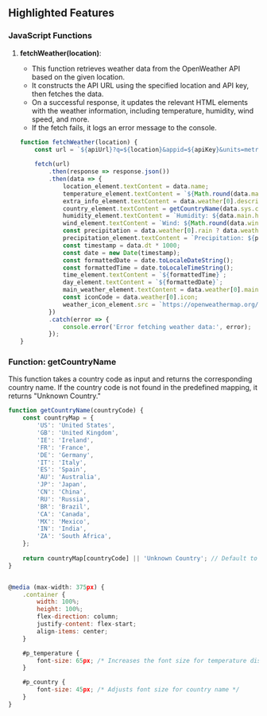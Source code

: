 ## Highlighted Features

### JavaScript Functions

1. **fetchWeather(location)**:
   - This function retrieves weather data from the OpenWeather API based on the given location.
   - It constructs the API URL using the specified location and API key, then fetches the data.
   - On a successful response, it updates the relevant HTML elements with the weather information, including temperature, humidity, wind speed, and more.
   - If the fetch fails, it logs an error message to the console.

   ```javascript
   function fetchWeather(location) {
       const url = `${apiUrl}?q=${location}&appid=${apiKey}&units=metric`;
       
       fetch(url)
           .then(response => response.json())
           .then(data => {
               location_element.textContent = data.name; 
               temperature_element.textContent = `${Math.round(data.main.temp)}°C`; 
               extra_info_element.textContent = data.weather[0].description; 
               country_element.textContent = getCountryName(data.sys.country);
               humidity_element.textContent = `Humidity: ${data.main.humidity}%`;
               wind_element.textContent = `Wind: ${Math.round(data.wind.speed)} m/s`;
               const precipitation = data.weather[0].rain ? data.weather[0].rain['1h'] : 0; 
               precipitation_element.textContent = `Precipitation: ${precipitation} mm`;
               const timestamp = data.dt * 1000; 
               const date = new Date(timestamp);
               const formattedDate = date.toLocaleDateString(); 
               const formattedTime = date.toLocaleTimeString(); 
               time_element.textContent = `${formattedTime}`;
               day_element.textContent = `${formattedDate}`;
               main_weather_element.textContent = data.weather[0].main;
               const iconCode = data.weather[0].icon;
               weather_icon_element.src = `https://openweathermap.org/img/wn/${iconCode}@2x.png`; 
           })
           .catch(error => {
               console.error('Error fetching weather data:', error);
           });
   }


### Function: getCountryName

This function takes a country code as input and returns the corresponding country name. If the country code is not found in the predefined mapping, it returns "Unknown Country."

```javascript
function getCountryName(countryCode) {
    const countryMap = {
        'US': 'United States',
        'GB': 'United Kingdom',
        'IE': 'Ireland',
        'FR': 'France',
        'DE': 'Germany',
        'IT': 'Italy',
        'ES': 'Spain',
        'AU': 'Australia',
        'JP': 'Japan',
        'CN': 'China',
        'RU': 'Russia',
        'BR': 'Brazil',
        'CA': 'Canada',
        'MX': 'Mexico',
        'IN': 'India',
        'ZA': 'South Africa',
    };
    
    return countryMap[countryCode] || 'Unknown Country'; // Default to 'Unknown Country' if code not found 
}


@media (max-width: 375px) {
    .container {
        width: 100%; 
        height: 100%; 
        flex-direction: column; 
        justify-content: flex-start; 
        align-items: center; 
    }

    #p_temperature {
        font-size: 65px; /* Increases the font size for temperature display */
    }

    #p_country {
        font-size: 45px; /* Adjusts font size for country name */
    }
}









